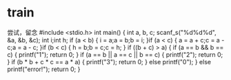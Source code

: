 # train
尝试，留念
#include <stdio.h>
int main()
{
	int a, b, c;
	scanf_s("%d%d%d", &a, &b, &c);
	int i;int h;
	if (a < b)
	{
		i = a;a = b;b = i;
	}if (a < c)
	{
		a = a + c;c = a - c;a = a - c;
	}if (b < c)
	{
		h = b;b = c;c = h;
	}
	if ((b + c) > a)
	{
		if (a == b && b == c)
		{
			printf("1");
			return 0;
		}
			if (a == b || a == c || b == c)
			{
				printf("2");
				return 0;
			}
		if (b * b + c * c == a * a)
		{
			printf("3");
			return 0;
		}
		else
			printf("0");
	}
	else
		printf("error!");
	return 0;
}
